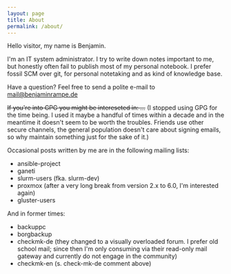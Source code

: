 ```yaml
---
layout: page
title: About
permalink: /about/
---
```


Hello visitor, my name is Benjamin.

I'm an IT system administrator. I try to write down notes important to me, but honestly often fail to publish most of my personal notebook.
I prefer fossil SCM over git, for personal notetaking and as kind of knowledge base.

Have a question? Feel free to send a polite e-mail to mail@benjaminrampe.de

~~If you're into GPG you might be intereseted in: ...~~
(I stopped using GPG for the time being. I used it maybe a handful of times within a decade and in the meantime it doesn't seem to be worth the troubles. Friends use other secure channels, the general population doesn't care about signing emails, so why maintain something just for the sake of it.)

Occasional posts written by me are in the following mailing lists:
- ansible-project
- ganeti
- slurm-users (fka. slurm-dev)
- proxmox (after a very long break from version 2.x to 6.0, I'm interested again)
- gluster-users

And in former times:
- backuppc
- borgbackup
- checkmk-de (they changed to a visually overloaded forum. I prefer old school mail; since then I'm only consuming via their read-only mail gateway and currently do not engage in the community)
- checkmk-en (s. check-mk-de comment above)
